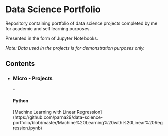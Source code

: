 # Data Science Portfolio

Repository containing portfolio of data science projects completed by me for academic and self learning purposes. 

Presented in the form of Jupyter Notebooks.

*Note: Data used in the projects is for demonstration purposes only.*

<h2>Contents</h2>

* <h3>Micro - Projects</h3>
      - <h4>Python</h4>
         [Machine Learning with Linear Regression] (https://github.com/parna29/data-science-portfolio/blob/master/Machine%20Learning%20with%20Linear%20Regression.ipynb)
      


